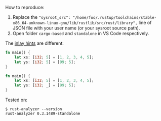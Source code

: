 How to reproduce:

1. Replace the `"sysroot_src": "/home/foo/.rustup/toolchains/stable-x86_64-unknown-linux-gnu/lib/rustlib/src/rust/library",` line of JSON file with your user name (or your sysroot source path).
2. Open folder `cargo-based` and `standalone` in VS Code respectively.

The [inlay hints](https://rust-analyzer.github.io/manual.html#inlay-hints) are different:

```rust
fn main() {
    let xs: [i32; 5] = [1, 2, 3, 4, 5];
    let ys: [i32; 5] = [99; 5];
}
```

```rust
fn main() {
    let xs: [i32; 5] = [1, 2, 3, 4, 5];
    let ys: [i32; _] = [99; 5];
}
```

Tested on:

```shell
$ rust-analyzer --version
rust-analyzer 0.3.1489-standalone
```
